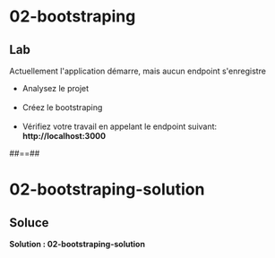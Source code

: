 <!-- .slide: class="exercice" -->

# 02-bootstraping

## Lab

Actuellement l'application démarre, mais aucun endpoint s'enregistre

-   Analysez le projet <br/><br/>
-   Créez le bootstraping<br/><br/>
-   Vérifiez votre travail en appelant le endpoint suivant: **http://localhost:3000**

##==##

<!-- .slide: class="exercice" -->

# 02-bootstraping-solution

## Soluce

**Solution : 02-bootstraping-solution**

<!-- .element: class="full-center" -->
